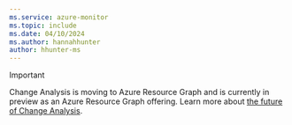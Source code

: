 ```yaml
---
ms.service: azure-monitor
ms.topic: include
ms.date: 04/10/2024
ms.author: hannahhunter
author: hhunter-ms
---
```


> [!IMPORTANT]
> Change Analysis is moving to Azure Resource Graph and is currently in preview as an Azure Resource Graph offering. Learn more about [the future of Change Analysis](/azure/governance/resource-graph/changes/resource-graph-changes#change-analysis-in-azure-resource-graph-vs-azure-monitor).